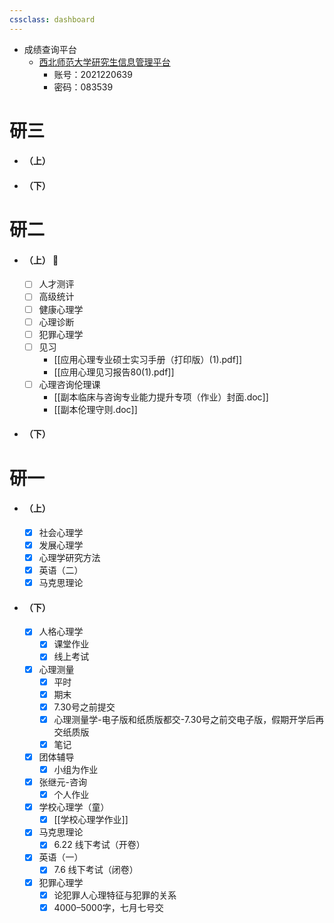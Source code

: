 ```yaml
---
cssclass: dashboard
---
```

- 成绩查询平台
	- [西北师范大学研究生信息管理平台](https://gradms.nwnu.edu.cn/)
		- 账号：2021220639 
		- 密码：083539
# 研三
- #### （上）
- #### （下）
# 研二
- #### （上） 🚩
	- [ ] 人才测评
	- [ ] 高级统计
	- [ ] 健康心理学
	- [ ] 心理诊断
	- [ ] 犯罪心理学
	- [ ] 见习
		- [[应用心理专业硕士实习手册（打印版）(1).pdf]]
		- [[应用心理见习报告80(1).pdf]]
	- [ ] 心理咨询伦理课
		- [[副本临床与咨询专业能力提升专项（作业）封面.doc]]
		- [[副本伦理守则.doc]]
- #### （下）
# 研一
- #### （上）
	- [x] 社会心理学
	- [x] 发展心理学
	- [x] 心理学研究方法
	- [x] 英语（二）
	- [x] 马克思理论
- #### （下）
	- [x] 人格心理学
		- [x] 课堂作业
		- [x] 线上考试
	- [x] 心理测量
		- [x] 平时
		- [x] 期末
		- [x] 7.30号之前提交
		- [x] 心理测量学-电子版和纸质版都交-7.30号之前交电子版，假期开学后再交纸质版
		- [x] 笔记
	- [x] 团体辅导
		- [x] 小组为作业
	- [x] 张继元-咨询
		- [x] 个人作业
	- [x] 学校心理学（童）
		- [x] [[学校心理学作业]]
	- [x] 马克思理论
		- [x] 6.22 线下考试（开卷）
	- [x] 英语（一）
		- [x] 7.6 线下考试（闭卷）
	- [x] 犯罪心理学
		- [x] 论犯罪人心理特征与犯罪的关系
		- [x] 4000–5000字，七月七号交